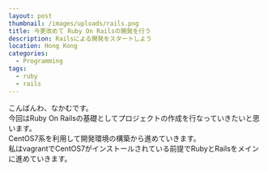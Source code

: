 ```yaml
---
layout: post
thumbnail: /images/uploads/rails.png
title: 今更改めて Ruby On Railsの開発を行う
description: Railsによる開発をスタートしよう
location: Hong Kong
categories:
  - Programming
tags:
  - ruby
  - rails
---
```

こんばんわ、なかむです。  
今回はRuby On Railsの基礎としてプロジェクトの作成を行なっていきたいと思います。  
CentOS7系を利用して開発環境の構築から進めていきます。  
私はvagrantでCentOS7がインストールされている前提でRubyとRailsをメインに進めていきます。

